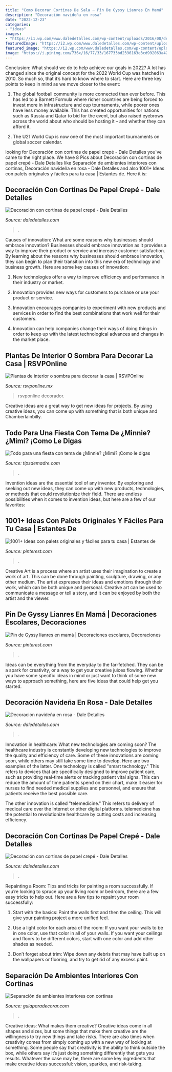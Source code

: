 ```yaml
---
title: "Como Decorar Cortinas De Sala ~ Pin De Gyssy Lianres En Mamá"
description: "Decoración navideña en rosa"
date: "2022-12-23"
categories:
- "ideas"
images:
- "https://i1.wp.com/www.daledetalles.com/wp-content/uploads/2016/08/decoracion-con-papel-creppe13.jpg"
featuredImage: "https://i2.wp.com/www.daledetalles.com/wp-content/uploads/2016/08/decoracion-con-papel-creppe.jpg"
featured_image: "https://i2.wp.com/www.daledetalles.com/wp-content/uploads/2016/08/decoracion-con-papel-creppe.jpg"
image: "https://i.pinimg.com/736x/16/77/33/167733bd2396163e3cd992063a42ba80.jpg"
---
```



Conclusion: What should we do to help achieve our goals in 2022?
A lot has changed since the original concept for the 2022 World Cup was hatched in 2010. So much so, that it’s hard to know where to start. Here are three key points to keep in mind as we move closer to the event:
1. The global football community is more connected than ever before. This has led to a Barnett Formula where richer countries are being forced to invest more in infrastructure and cup tournaments, while poorer ones have less money available. This has created opportunities for nations such as Russia and Qatar to bid for the event, but also raised eyebrows across the world about who should be hosting it – and whether they can afford it.

2. The U21 World Cup is now one of the most important tournaments on global soccer calendar.

	

		
looking for Decoración con cortinas de papel crepé - Dale Detalles you've came to the right place. We have 8 Pics about Decoración con cortinas de papel crepé - Dale Detalles like Separación de ambientes interiores con cortinas, Decoración navideña en rosa - Dale Detalles and also 1001+ Ideas con palets originales y fáciles para tu casa | Estantes de. Here it is:
		
    
## Decoración Con Cortinas De Papel Crepé - Dale Detalles

<img loading=lazy src="https://i1.wp.com/www.daledetalles.com/wp-content/uploads/2016/08/decoracion-con-papel-creppe13.jpg" onerror="this.onerror=null;this.src='https://tse4.mm.bing.net/th?id=OIP.E4NAf9MPIJqd3Gz9_BuhvwHaJ4&amp;pid=15.1';" alt="Decoración con cortinas de papel crepé - Dale Detalles">

_Source: daledetalles.com_

>. 

	

Causes of innovation: What are some reasons why businesses should embrace innovation?
Businesses should embrace innovation as it provides a way to improve their product or service and increase customer satisfaction. By learning about the reasons why businesses should embrace innovation, they can begin to plan their transition into this new era of technology and business growth. Here are some key causes of innovation:
1. New technologies offer a way to improve efficiency and performance in their industry or market.

2. Innovation provides new ways for customers to purchase or use your product or service.

3. Innovation encourages companies to experiment with new products and services in order to find the best combinations that work well for their customers.

4. Innovation can help companies change their ways of doing things in order to keep up with the latest technological advances and changes in the market place.


    
## Plantas De Interior O Sombra Para Decorar La Casa | RSVPOnline

<img loading=lazy src="https://cdn2.rsvponline.mx/files/rsvp/styles/serie_image_logo/public/images/galleries/2020/alocasia_yuri_kun.jpg" onerror="this.onerror=null;this.src='https://tse3.mm.bing.net/th?id=OIP.YLlLVZd0zPTwx4aJIjvwiQHaFj&amp;pid=15.1';" alt="Plantas de interior o sombra para decorar la casa | RSVPOnline">

_Source: rsvponline.mx_

>rsvponline decorador. 

	

Creative ideas are a great way to get new ideas for projects. By using creative ideas, you can come up with something that is both unique and Chamberlainbilly.

    
## Todo Para Una Fiesta Con Tema De ¿Minnie? ¿Mimí? ¡Como Le Digas

<img loading=lazy src="https://tipsdemadre.com/wp-content/uploads/2015/05/minnie-puerta.jpg" onerror="this.onerror=null;this.src='https://tse4.mm.bing.net/th?id=OIP.vEcXOOcRj-QrtH14FUlpcAHaJ3&amp;pid=15.1';" alt="Todo para una fiesta con tema de ¿Minnie? ¿Mimí? ¡Como le digas">

_Source: tipsdemadre.com_

>. 

	

Invention ideas are the essential tool of any inventor. By exploring and seeking out new ideas, they can come up with new products, technologies, or methods that could revolutionize their field. There are endless possibilities when it comes to invention ideas, but here are a few of our favorites:

    
## 1001+ Ideas Con Palets Originales Y Fáciles Para Tu Casa | Estantes De

<img loading=lazy src="https://i.pinimg.com/736x/16/77/33/167733bd2396163e3cd992063a42ba80.jpg" onerror="this.onerror=null;this.src='https://tse3.mm.bing.net/th?id=OIP.s9GN8LZBtaHWqMC96sSpOADKE0&amp;pid=15.1';" alt="1001+ Ideas con palets originales y fáciles para tu casa | Estantes de">

_Source: pinterest.com_

>. 

	

Creative Art is a process where an artist uses their imagination to create a work of art. This can be done through painting, sculpture, drawing, or any other medium. The artist expresses their ideas and emotions through their work, which can be both unique and personal. Creative art can be used to communicate a message or tell a story, and it can be enjoyed by both the artist and the viewer.

    
## Pin De Gyssy Lianres En Mamá | Decoraciones Escolares, Decoraciones

<img loading=lazy src="https://i.pinimg.com/736x/00/f9/7a/00f97afde7a773e294a102a445e56d37.jpg" onerror="this.onerror=null;this.src='https://tse2.mm.bing.net/th?id=OIP.9WuoOti0Rrz01jIHngW27QHaM4&amp;pid=15.1';" alt="Pin de Gyssy lianres en mamá | Decoraciones escolares, Decoraciones">

_Source: pinterest.com_

>. 

	

Ideas can be everything from the everyday to the far-fetched. They can be a spark for creativity, or a way to get your creative juices flowing. Whether you have some specific ideas in mind or just want to think of some new ways to approach something, here are five ideas that could help get you started.

    
## Decoración Navideña En Rosa - Dale Detalles

<img loading=lazy src="https://i0.wp.com/www.daledetalles.com/wp-content/uploads/2016/09/navidad-en-rosa9.jpg" onerror="this.onerror=null;this.src='https://tse1.mm.bing.net/th?id=OIP.3YUPtTPX8I-ZPMlgaNfwvwHaHo&amp;pid=15.1';" alt="Decoración navideña en rosa - Dale Detalles">

_Source: daledetalles.com_

>. 

	

Innovation in healthcare: What new technologies are coming soon?
The healthcare industry is constantly developing new technologies to improve the quality and efficiency of care. Some of these innovations are coming soon, while others may still take some time to develop. Here are two examples of the latter. 
One technology is called "smart technology." This refers to devices that are specifically designed to improve patient care, such as providing real-time alerts or tracking patient vital signs. This can reduce the amount of time patients spend on their chart, make it easier for nurses to find needed medical supplies and personnel, and ensure that patients receive the best possible care. 

The other innovation is called "telemedicine." This refers to delivery of medical care over the Internet or other digital platforms. telemedicine has the potential to revolutionize healthcare by cutting costs and increasing efficiency.

    
## Decoración Con Cortinas De Papel Crepé - Dale Detalles

<img loading=lazy src="https://i2.wp.com/www.daledetalles.com/wp-content/uploads/2016/08/decoracion-con-papel-creppe.jpg" onerror="this.onerror=null;this.src='https://tse1.mm.bing.net/th?id=OIP.d8y8GI1MxRJA4V8I2cr_5wAAAA&amp;pid=15.1';" alt="Decoración con cortinas de papel crepé - Dale Detalles">

_Source: daledetalles.com_

>. 

	

Repainting a Room: Tips and tricks for painting a room successfully.
If you’re looking to spruce up your living room or bedroom, there are a few easy tricks to help out. Here are a few tips to repaint your room successfully:
1) Start with the basics: Paint the walls first and then the ceiling. This will give your painting project a more unified feel.

2) Use a light color for each area of the room: If you want your walls to be in one color, use that color in all of your walls. If you want your ceilings and floors to be different colors, start with one color and add other shades as needed.

3) Don’t forget about trim: Wipe down any debris that may have built up on the wallpapers or flooring, and try to get rid of any excess paint.

    
## Separación De Ambientes Interiores Con Cortinas

<img loading=lazy src="http://www.guiaparadecorar.com/wp-content/uploads/2013/03/separacion-de-interiores-con-cortinas-02.jpg" onerror="this.onerror=null;this.src='https://tse3.mm.bing.net/th?id=OIP.kEK3Dwu_nDnNYEp5wc51kwHaHa&amp;pid=15.1';" alt="Separación de ambientes interiores con cortinas">

_Source: guiaparadecorar.com_

>. 

	

Creative ideas: What makes them creative?
Creative ideas come in all shapes and sizes, but some things that make them creative are the willingness to try new things and take risks. There are also times when creativity comes from simply coming up with a new way of looking at something. Some people say that creativity is the ability to think outside the box, while others say it’s just doing something differently that gets you results. Whatever the case may be, there are some key ingredients that make creative ideas successful: vision, sparkles, and risk-taking.

